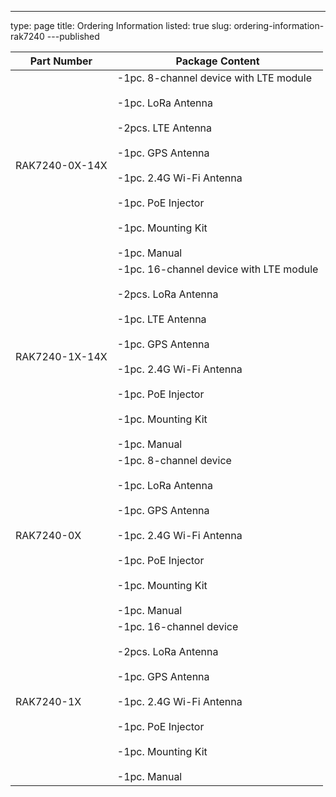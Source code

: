 ---
type: page
title: Ordering Information
listed: true
slug: ordering-information-rak7240
---published

| **Part Number** | **Package Content** | 
| ---- | ---- | 
| RAK7240-0X-14X | -1pc. 8-channel device with LTE module<br><br>-1pc. LoRa Antenna<br><br>-2pcs. LTE Antenna<br><br>-1pc. GPS Antenna<br><br>-1pc. 2.4G Wi-Fi Antenna<br><br>-1pc. PoE Injector<br><br>-1pc. Mounting Kit<br><br>-1pc. Manual | 
| RAK7240-1X-14X | -1pc. 16-channel device with LTE module<br><br>-2pcs. LoRa Antenna<br><br>-1pc. LTE Antenna<br><br>-1pc. GPS Antenna<br><br>-1pc. 2.4G Wi-Fi Antenna<br><br>-1pc. PoE Injector<br><br>-1pc. Mounting Kit<br><br>-1pc. Manual | 
| RAK7240-0X | -1pc. 8-channel device<br><br>-1pc. LoRa Antenna<br><br>-1pc. GPS Antenna<br><br>-1pc. 2.4G Wi-Fi Antenna<br><br>-1pc. PoE Injector<br><br>-1pc. Mounting Kit<br><br>-1pc. Manual | 
| RAK7240-1X | -1pc. 16-channel device <br><br>-2pcs. LoRa Antenna<br><br>-1pc. GPS Antenna<br><br>-1pc. 2.4G Wi-Fi Antenna<br><br>-1pc. PoE Injector<br><br>-1pc. Mounting Kit<br><br>-1pc. Manual | 


